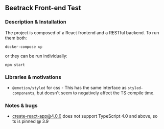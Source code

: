 ## Beetrack Front-end Test

### Description & Installation
The project is composed of a React frontend and a RESTful backend. To run them both:

```shell
docker-compose up
```

or they can be run individually:
```shell
npm start
```

### Libraries & motivations
* `@emotion/styled` for css - This has the same interface as `styled-components`, but doesn't seem to negatively affect the TS compile time.

### Notes & bugs

* create-react-app@4.0.0 does not support TypeScript 4.0 and above, so ts is pinned @ 3.9